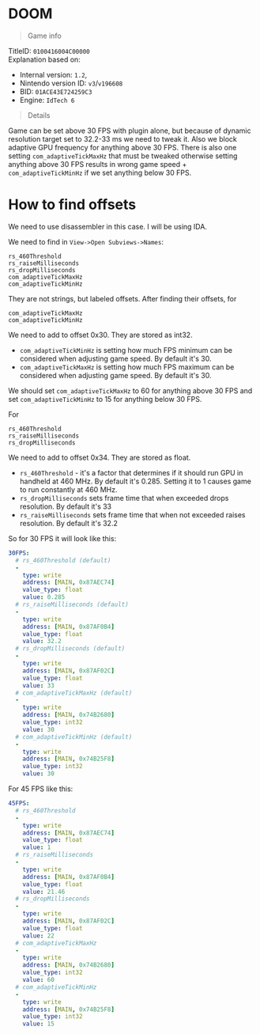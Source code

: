 # DOOM

> Game info

TitleID: `0100416004C00000`<br>
Explanation based on:
- Internal version: `1.2`, 
- Nintendo version ID: `v3`/`v196608`
- BID: `01ACE43E724259C3`
- Engine: `IdTech 6`

> Details

Game can be set above 30 FPS with plugin alone, but because of dynamic resolution target set to 32.2-33 ms we need to tweak it. Also we block adaptive GPU frequency for anything above 30 FPS.
There is also one setting `com_adaptiveTickMaxHz` that must be tweaked otherwise setting anything above 30 FPS results in wrong game speed + `com_adaptiveTickMinHz` if we set anything below 30 FPS.

# How to find offsets

We need to use disassembler in this case. I will be using IDA.

We need to find in `View->Open Subviews->Names`:
```
rs_460Threshold
rs_raiseMilliseconds
rs_dropMilliseconds
com_adaptiveTickMaxHz
com_adaptiveTickMinHz
```

They are not strings, but labeled offsets.
After finding their offsets, for 
```
com_adaptiveTickMaxHz
com_adaptiveTickMinHz
```
We need to add to offset 0x30. They are stored as int32.
- `com_adaptiveTickMinHz` is setting how much FPS minimum can be considered when adjusting game speed. By default it's 30.
- `com_adaptiveTickMaxHz` is setting how much FPS maximum can be considered when adjusting game speed. By default it's 30.

We should set `com_adaptiveTickMaxHz` to 60 for anything above 30 FPS and set `com_adaptiveTickMinHz` to 15 for anything below 30 FPS.

For
```
rs_460Threshold
rs_raiseMilliseconds
rs_dropMilliseconds
```
We need to add to offset 0x34. They are stored as float.
- `rs_460Threshold` - it's a factor that determines if it should run GPU in handheld at 460 MHz. By default it's 0.285. Setting it to 1 causes game to run constantly at 460 MHz.
- `rs_dropMilliseconds` sets frame time that when exceeded drops resolution. By default it's 33
- `rs_raiseMilliseconds` sets frame time that when not exceeded raises resolution. By default it's 32.2

So for 30 FPS it will look like this:
```yaml
30FPS:
  # rs_460Threshold (default)
  -
    type: write
    address: [MAIN, 0x87AEC74]
    value_type: float
    value: 0.285
  # rs_raiseMilliseconds (default)
  -
    type: write
    address: [MAIN, 0x87AF0B4]
    value_type: float
    value: 32.2
  # rs_dropMilliseconds (default)
  -
    type: write
    address: [MAIN, 0x87AF02C]
    value_type: float
    value: 33
  # com_adaptiveTickMaxHz (default)
  -
    type: write
    address: [MAIN, 0x74B2680]
    value_type: int32
    value: 30
  # com_adaptiveTickMinHz (default)
  -
    type: write
    address: [MAIN, 0x74B25F8]
    value_type: int32
    value: 30
```

For 45 FPS like this:
```yaml
45FPS:
  # rs_460Threshold
  -
    type: write
    address: [MAIN, 0x87AEC74]
    value_type: float
    value: 1
  # rs_raiseMilliseconds
  -
    type: write
    address: [MAIN, 0x87AF0B4]
    value_type: float
    value: 21.46
  # rs_dropMilliseconds
  -
    type: write
    address: [MAIN, 0x87AF02C]
    value_type: float
    value: 22
  # com_adaptiveTickMaxHz
  -
    type: write
    address: [MAIN, 0x74B2680]
    value_type: int32
    value: 60
  # com_adaptiveTickMinHz
  -
    type: write
    address: [MAIN, 0x74B25F8]
    value_type: int32
    value: 15

```